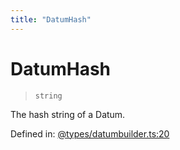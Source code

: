```yaml
---
title: "DatumHash"
---
```


# DatumHash

> `string`

The hash string of a Datum.

Defined in:  [@types/datumbuilder.ts:20](https://github.com/SundaeSwap-finance/sundae-sdk/blob/main/packages/core/src/@types/datumbuilder.ts#L20)

